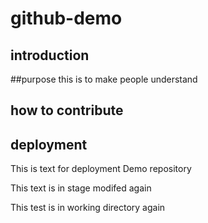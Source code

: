 # github-demo
## introduction
##purpose
this is to make people understand
## how to contribute
## deployment

This is text for deployment
Demo repository 

This text is in stage modifed again

This test is in working directory again